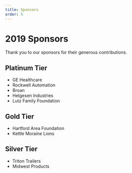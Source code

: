 ```yaml
---
title: Sponsors
order: 5
---
```


# 2019 Sponsors

Thank you to our sponsors for their generous contributions.

## Platinum Tier
* GE Healthcare
* Rockwell Automation
* Broan
* Helgesen Industries
* Lutz Family Foundation

## Gold Tier
* Hartford Area Foundation
* Kettle Moraine Lions

## Silver Tier
* Triton Trailers
* Midwest Products

